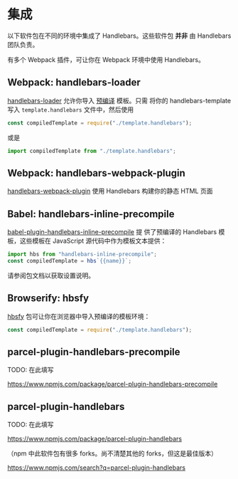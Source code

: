 # 集成

以下软件包在不同的环境中集成了 Handlebars。这些软件包 **并非** 由 Handlebars 团队负责。

有多个 Webpack 插件，可让你在 Webpack 环境中使用 Handlebars。

## Webpack: handlebars-loader

[handlebars-loader](https://github.com/pcardune/handlebars-loader) 允许你导入 [预编译](./precompilation.html) 模板。只需
将你的 handlebars-template 写入 `template.handlebars` 文件中，然后使用

```js
const compiledTemplate = require("./template.handlebars");
```

或是

```js
import compiledTemplate from "./template.handlebars";
```

## Webpack: handlebars-webpack-plugin

[handlebars-webpack-plugin](https://github.com/sagold/handlebars-webpack-plugin) 使用 Handlebars 构建你的静态 HTML 页面

## Babel: handlebars-inline-precompile

[babel-plugin-handlebars-inline-precompile](https://github.com/jamiebuilds/babel-plugin-handlebars-inline-precompile) 提
供了预编译的 Handlebars 模板，这些模板在 JavaScript 源代码中作为模板文本提供：

```js
import hbs from "handlebars-inline-precompile";
const compiledTemplate = hbs`{{name}}`;
```

请参阅包文档以获取设置说明。

## Browserify: hbsfy

[hbsfy](https://www.npmjs.com/package/hbsfy) 包可让你在浏览器中导入预编译的模板环境：

```js
const compiledTemplate = require("./template.handlebars");
```

## parcel-plugin-handlebars-precompile

TODO: 在此填写

https://www.npmjs.com/package/parcel-plugin-handlebars-precompile

## parcel-plugin-handlebars

TODO: 在此填写

https://www.npmjs.com/package/parcel-plugin-handlebars

（npm 中此软件包有很多 forks。尚不清楚其他的 forks，但这是最佳版本）

https://www.npmjs.com/search?q=parcel-plugin-handlebars

